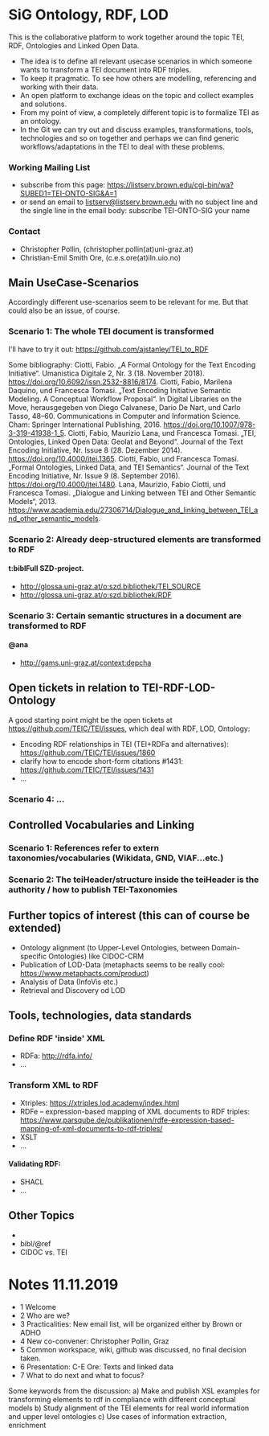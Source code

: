 # SiG Ontology, RDF, LOD

This is the collaborative platform to work together around the topic TEI, RDF, Ontologies and Linked Open Data. 

* The idea is to define all relevant usecase scenarios in which someone wants to transform a TEI document into RDF triples.
* To keep it pragmatic. To see how others are modelling, referencing and working with their data. 
* An open platform to exchange ideas on the topic and collect examples and solutions.
* From my point of view, a completely different topic is to formalize TEI as an ontology. 
* In the Git we can try out and discuss examples, transformations, tools, technologies and so on together and perhaps we can find generic workflows/adaptations in the TEI to deal with these problems.


### Working Mailing List
* subscribe from this page: https://listserv.brown.edu/cgi-bin/wa?SUBED1=TEI-ONTO-SIG&A=1
* or send an email to listserv@listserv.brown.edu with no subject line and the single line in the email body: subscribe TEI-ONTO-SIG your name

### Contact

* Christopher Pollin, (christopher.pollin(at)uni-graz.at)
* Christian-Emil Smith Ore, (c.e.s.ore(at)iln.uio.no)


## Main UseCase-Scenarios

Accordingly different use-scenarios seem to be relevant for me. But that could also be an issue, of course.

### Scenario 1: The whole TEI document is transformed

I'll have to try it out: https://github.com/ajstanley/TEI_to_RDF

Some bibliography:
Ciotti, Fabio. „A Formal Ontology for the Text Encoding Initiative“. Umanistica Digitale 2, Nr. 3 (18. November 2018). https://doi.org/10.6092/issn.2532-8816/8174.
Ciotti, Fabio, Marilena Daquino, und Francesca Tomasi. „Text Encoding Initiative Semantic Modeling. A Conceptual Workflow Proposal“. In Digital Libraries on the Move, herausgegeben von Diego Calvanese, Dario De Nart, und Carlo Tasso, 48–60. Communications in Computer and Information Science. Cham: Springer International Publishing, 2016. https://doi.org/10.1007/978-3-319-41938-1_5.
Ciotti, Fabio, Maurizio Lana, und Francesca Tomasi. „TEI, Ontologies, Linked Open Data: Geolat and Beyond“. Journal of the Text Encoding Initiative, Nr. Issue 8 (28. Dezember 2014). https://doi.org/10.4000/jtei.1365.
Ciotti, Fabio, und Francesca Tomasi. „Formal Ontologies, Linked Data, and TEI Semantics“. Journal of the Text Encoding Initiative, Nr. Issue 9 (8. September 2016). https://doi.org/10.4000/jtei.1480.
Lana, Maurizio, Fabio Ciotti, und Francesca Tomasi. „Dialogue and Linking between TEI and Other Semantic Models“, 2013. https://www.academia.edu/27306714/Dialogue_and_linking_between_TEI_and_other_semantic_models.

### Scenario 2: Already deep-structured elements are transformed to RDF

#### t:biblFull SZD-project.

* http://glossa.uni-graz.at/o:szd.bibliothek/TEI_SOURCE
* http://glossa.uni-graz.at/o:szd.bibliothek/RDF


### Scenario 3: Certain semantic structures in a document are transformed to RDF

#### @ana 

* http://gams.uni-graz.at/context:depcha

## Open tickets in relation to TEI-RDF-LOD-Ontology

A good starting point might be the open tickets at https://github.com/TEIC/TEI/issues, which deal with RDF, LOD, Ontology:

* Encoding RDF relationships in TEI (TEI+RDFa and alternatives): https://github.com/TEIC/TEI/issues/1860
* clarify how to encode short-form citations #1431: https://github.com/TEIC/TEI/issues/1431
* ...

### Scenario 4: ...

## Controlled Vocabularies and Linking

### Scenario 1: References refer to extern taxonomies/vocabularies (Wikidata, GND, VIAF...etc.)

### Scenario 2: The teiHeader/structure inside the teiHeader is the authority / how to publish TEI-Taxonomies

## Further topics of interest (this can of course be extended)

* Ontology alignment (to Upper-Level Ontologies, between Domain-specific Ontologies) like CIDOC-CRM
* Publication of LOD-Data (metaphacts seems to be really cool: https://www.metaphacts.com/product)
* Analysis of Data (InfoVis etc.)
* Retrieval and Discovery od LOD 

## Tools, technologies, data standards

### Define RDF 'inside' XML 

* RDFa: http://rdfa.info/ 
* ...

### Transform XML to RDF

* Xtriples: https://xtriples.lod.academy/index.html
* RDFe – expression-based mapping of XML documents to RDF triples: https://www.parsqube.de/publikationen/rdfe-expression-based-mapping-of-xml-documents-to-rdf-triples/
* XSLT 
* ...

#### Validating RDF: 

* SHACL
* ...

## Other Topics

* <graph>
* bibl/@ref
* CIDOC vs. TEI

# Notes 11.11.2019

* 1 Welcome
* 2 Who are we?
* 3 Practicalities: New email list, will be organized either by Brown or ADHO
* 4 New co-convener: Christopher Pollin, Graz
* 5 Common workspace, wiki, github was discussed, no final decision taken.
* 6 Presentation: C-E Ore: Texts and linked data
* 7 What to do next and what to focus?

Some keywords from the discussion:
a) Make and publish XSL examples for transforming elements to rdf in compliance with different conceptual models
b) Study alignment of the TEI elements for real world information and upper level ontologies
c) Use cases of information extraction, enrichment

















